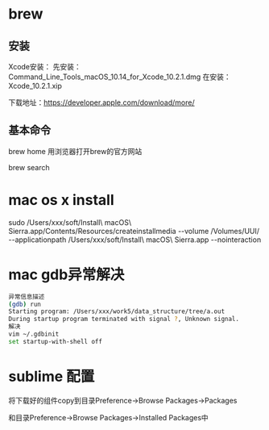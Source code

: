 # brew

## 安装

Xcode安装：
先安装： Command_Line_Tools_macOS_10.14_for_Xcode_10.2.1.dmg
在安装：Xcode_10.2.1.xip

下载地址：https://developer.apple.com/download/more/

## 基本命令

brew home 用浏览器打开brew的官方网站

brew search

# mac os x install

sudo /Users/xxx/soft/Install\ macOS\ Sierra.app/Contents/Resources/createinstallmedia  --volume /Volumes/UUI/ --applicationpath /Users/xxx/soft/Install\ macOS\ Sierra.app --nointeraction

# mac gdb异常解决
```bash
异常信息描述
(gdb) run
Starting program: /Users/xxx/work5/data_structure/tree/a.out
During startup program terminated with signal ?, Unknown signal.
解决
vim ~/.gdbinit
set startup-with-shell off

```

# sublime 配置

将下载好的组件copy到目录Preference->Browse Packages->Packages

和目录Preference->Browse Packages->Installed Packages中
